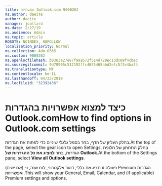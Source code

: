 ```yaml
---
title: אפשרויות Outlook.com 9000202
ms.author: daeite
author: daeite
manager: joallard
ms.date: 2/27/19
ms.audience: Admin
ms.topic: article
ROBOTS: NOINDEX, NOFOLLOW
localization_priority: Normal
ms.collection: Adm_O365
ms.custom: 9000202
ms.openlocfilehash: b0363a27e87fa92672f514d728ec13dc89f4cbec
ms.sourcegitcommit: 9d78905c512192ffc4675468abd2efc5f2e4baf4
ms.translationtype: MT
ms.contentlocale: he-IL
ms.lasthandoff: 04/23/2019
ms.locfileid: "32392436"
---
```

# <a name="how-to-find-options-in-outlookcom-settings"></a><span data-ttu-id="56880-102">כיצד למצוא אפשרויות בהגדרות Outlook.com</span><span class="sxs-lookup"><span data-stu-id="56880-102">How to find options in Outlook.com settings</span></span>

<span data-ttu-id="56880-103">בחלק העליון של הדף, בחר בסמל גלגלי שיניים כדי לפתוח את הגדרות.</span><span class="sxs-lookup"><span data-stu-id="56880-103">At the top of the page, select the gear icon to open Settings.</span></span> <span data-ttu-id="56880-104">בחלק התחתון של חלונית הגדרות, בחר **להציג את כל ההגדרות של Outlook**.</span><span class="sxs-lookup"><span data-stu-id="56880-104">At the bottom of the Settings pane, select **View all Outlook settings**.</span></span>

<span data-ttu-id="56880-105">פעולה זו תציג את כללי, דואר אלקטרוני, לוח שנה, ו- (אם ישים) Premium הגדרות ואפשרויות.</span><span class="sxs-lookup"><span data-stu-id="56880-105">This will show your General, Email, Calendar, and (if applicable) Premium settings and options.</span></span>